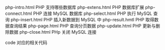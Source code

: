 php-intro.html   PHP 支持哪些数据库
php-extens.html  PHP 数据库扩展
php-connect.html PHP 连接 MySQL 数据库
php-select.html  PHP 执行 MySQL 查询
php-insert.html  PHP 插入新数据到 MySQL 中
php-result.hmtl  PHP 取得数据查询结果
php-page.html    PHP 查询分页数据
php-update.html  PHP 更新与删除数据
php-close.html   PHp 关闭 MySQL 连接

code  对应的相关代码